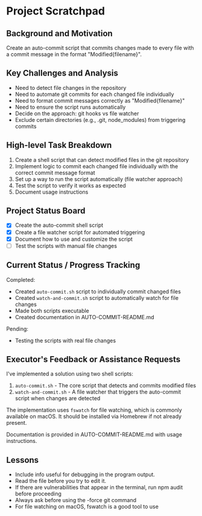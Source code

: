 # Project Scratchpad

## Background and Motivation
Create an auto-commit script that commits changes made to every file with a commit message in the format "Modified{filename}".

## Key Challenges and Analysis
- Need to detect file changes in the repository
- Need to automate git commits for each changed file individually
- Need to format commit messages correctly as "Modified{filename}"
- Need to ensure the script runs automatically
- Decide on the approach: git hooks vs file watcher
- Exclude certain directories (e.g., .git, node_modules) from triggering commits

## High-level Task Breakdown
1. Create a shell script that can detect modified files in the git repository
2. Implement logic to commit each changed file individually with the correct commit message format
3. Set up a way to run the script automatically (file watcher approach)
4. Test the script to verify it works as expected
5. Document usage instructions

## Project Status Board
- [x] Create the auto-commit shell script
- [x] Create a file watcher script for automated triggering
- [x] Document how to use and customize the script
- [ ] Test the scripts with manual file changes

## Current Status / Progress Tracking
Completed:
- Created `auto-commit.sh` script to individually commit changed files
- Created `watch-and-commit.sh` script to automatically watch for file changes
- Made both scripts executable
- Created documentation in AUTO-COMMIT-README.md

Pending:
- Testing the scripts with real file changes

## Executor's Feedback or Assistance Requests
I've implemented a solution using two shell scripts:
1. `auto-commit.sh` - The core script that detects and commits modified files
2. `watch-and-commit.sh` - A file watcher that triggers the auto-commit script when changes are detected

The implementation uses `fswatch` for file watching, which is commonly available on macOS. It should be installed via Homebrew if not already present.

Documentation is provided in AUTO-COMMIT-README.md with usage instructions.

## Lessons
- Include info useful for debugging in the program output.
- Read the file before you try to edit it.
- If there are vulnerabilities that appear in the terminal, run npm audit before proceeding
- Always ask before using the -force git command
- For file watching on macOS, fswatch is a good tool to use 